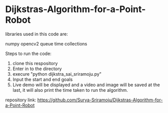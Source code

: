 # Dijkstras-Algorithm-for-a-Point-Robot

libraries used in this code are:

numpy
opencv2
queue
time
collections

Steps to run the code:

1. clone this respository
2. Enter in to the directory
3. execure "python dijkstra_sai_sriramoju.py"
4. Input the start and end goals
5. Live demo will be displayed and a video and image will be saved at the last, it will also print the time taken to run the algorithm.





repository link: https://github.com/Surya-Sriramoju/Dijkstras-Algorithm-for-a-Point-Robot